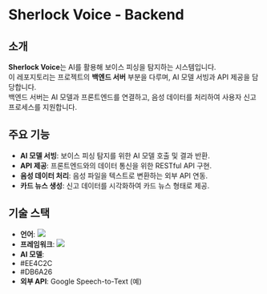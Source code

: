 # Sherlock Voice - Backend

## 소개
**Sherlock Voice**는 AI를 활용해 보이스 피싱을 탐지하는 시스템입니다.  
이 레포지토리는 프로젝트의 **백엔드 서버** 부분을 다루며, AI 모델 서빙과 API 제공을 담당합니다.  
백엔드 서버는 AI 모델과 프론트엔드를 연결하고, 음성 데이터를 처리하여 사용자 신고 프로세스를 지원합니다.

## 주요 기능
- **AI 모델 서빙**: 보이스 피싱 탐지를 위한 AI 모델 호출 및 결과 반환.
- **API 제공**: 프론트엔드와의 데이터 통신을 위한 RESTful API 구현.
- **음성 데이터 처리**: 음성 파일을 텍스트로 변환하는 외부 API 연동.
- **카드 뉴스 생성**: 신고 데이터를 시각화하여 카드 뉴스 형태로 제공.

## 기술 스택
- **언어**: <img src="https://img.shields.io/badge/python-3776AB?style=for-the-badge&logo=python&logoColor=white">
- **프레임워크**: <img src="https://img.shields.io/badge/FastAPI-009688?style=for-the-badge&logo=FastAPI&logoColor=white">
- **AI 모델**:
- #EE4C2C
- #DB6A26
- **외부 API**: Google Speech-to-Text (예)

